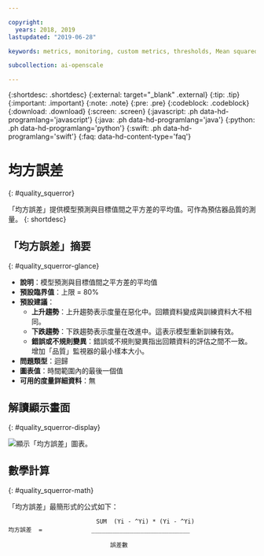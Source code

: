 ```yaml
---

copyright:
  years: 2018, 2019
lastupdated: "2019-06-28"

keywords: metrics, monitoring, custom metrics, thresholds, Mean squared error

subcollection: ai-openscale

---
```


{:shortdesc: .shortdesc}
{:external: target="_blank" .external}
{:tip: .tip}
{:important: .important}
{:note: .note}
{:pre: .pre}
{:codeblock: .codeblock}
{:download: .download}
{:screen: .screen}
{:javascript: .ph data-hd-programlang='javascript'}
{:java: .ph data-hd-programlang='java'}
{:python: .ph data-hd-programlang='python'}
{:swift: .ph data-hd-programlang='swift'}
{:faq: data-hd-content-type='faq'}

# 均方誤差
{: #quality_squerror}

「均方誤差」提供模型預測與目標值間之平方差的平均值。可作為預估器品質的測量。
{: shortdesc}

## 「均方誤差」摘要
{: #quality_squerror-glance}

- **說明**：模型預測與目標值間之平方差的平均值
- **預設臨界值**：上限 = 80%
- **預設建議**：
   - **上升趨勢**：上升趨勢表示度量在惡化中。回饋資料變成與訓練資料大不相同。
   - **下跌趨勢**：下跌趨勢表示度量在改進中。這表示模型重新訓練有效。
   - **錯誤或不規則變異**：錯誤或不規則變異指出回饋資料的評估之間不一致。增加「品質」監視器的最小樣本大小。
- **問題類型**：迴歸
- **圖表值**：時間範圍內的最後一個值
- **可用的度量詳細資料**：無

## 解讀顯示畫面
{: #quality_squerror-display}

![顯示「均方誤差」圖表。](images/xxxx.png)

## 數學計算
{: #quality_squerror-math}

「均方誤差」最簡形式的公式如下：

```
                         SUM  (Yi - ^Yi) * (Yi - ^Yi)
均方誤差  =              ____________________________

                             誤差數
```
